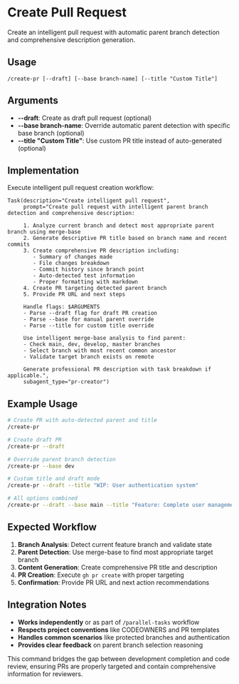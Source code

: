 # Create Pull Request

Create an intelligent pull request with automatic parent branch detection and comprehensive description generation.

## Usage

```
/create-pr [--draft] [--base branch-name] [--title "Custom Title"]
```

## Arguments

- **--draft**: Create as draft pull request (optional)
- **--base branch-name**: Override automatic parent detection with specific base branch (optional)
- **--title "Custom Title"**: Use custom PR title instead of auto-generated (optional)

## Implementation

Execute intelligent pull request creation workflow:

```
Task(description="Create intelligent pull request", 
     prompt="Create pull request with intelligent parent branch detection and comprehensive description:
     
     1. Analyze current branch and detect most appropriate parent branch using merge-base
     2. Generate descriptive PR title based on branch name and recent commits
     3. Create comprehensive PR description including:
        - Summary of changes made
        - File changes breakdown
        - Commit history since branch point
        - Auto-detected test information
        - Proper formatting with markdown
     4. Create PR targeting detected parent branch
     5. Provide PR URL and next steps
     
     Handle flags: $ARGUMENTS
     - Parse --draft flag for draft PR creation
     - Parse --base for manual parent override  
     - Parse --title for custom title override
     
     Use intelligent merge-base analysis to find parent:
     - Check main, dev, develop, master branches
     - Select branch with most recent common ancestor
     - Validate target branch exists on remote
     
     Generate professional PR description with task breakdown if applicable.", 
     subagent_type="pr-creator")
```

## Example Usage

```bash
# Create PR with auto-detected parent and title
/create-pr

# Create draft PR
/create-pr --draft

# Override parent branch detection
/create-pr --base dev

# Custom title and draft mode
/create-pr --draft --title "WIP: User authentication system"

# All options combined
/create-pr --draft --base main --title "Feature: Complete user management system"
```

## Expected Workflow

1. **Branch Analysis**: Detect current feature branch and validate state
2. **Parent Detection**: Use merge-base to find most appropriate target branch
3. **Content Generation**: Create comprehensive PR title and description
4. **PR Creation**: Execute `gh pr create` with proper targeting
5. **Confirmation**: Provide PR URL and next action recommendations

## Integration Notes

- **Works independently** or as part of `/parallel-tasks` workflow
- **Respects project conventions** like CODEOWNERS and PR templates
- **Handles common scenarios** like protected branches and authentication
- **Provides clear feedback** on parent branch selection reasoning

This command bridges the gap between development completion and code review, ensuring PRs are properly targeted and contain comprehensive information for reviewers.